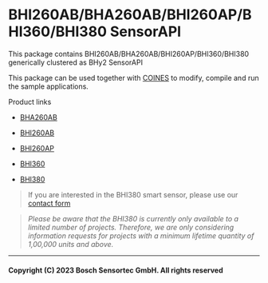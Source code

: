 # BHI260AB/BHA260AB/BHI260AP/BHI360/BHI380 SensorAPI

This package contains BHI260AB/BHA260AB/BHI260AP/BHI360/BHI380 generically clustered as BHy2 SensorAPI

This package can be used together with [COINES](https://www.bosch-sensortec.com/software-tools/tools/coines/) to modify, compile and run the sample applications.

Product links

- [BHA260AB](https://www.bosch-sensortec.com/products/smart-sensors/bha260ab.html)

- [BHI260AB](https://www.bosch-sensortec.com/products/smart-sensors/bhi260ab.html)

- [BHI260AP](https://www.bosch-sensortec.com/products/smart-sensors/bhi260ap/)

- [BHI360](https://www.bosch-sensortec.com/products/smart-sensor-systems/bhi360/)

- [BHI380](https://www.bosch-sensortec.com/products/smart-sensor-systems/bhi380/)

> If you are interested in the BHI380 smart sensor, please use our [contact form](https://www.bosch-sensortec.com/products/smart-sensor-systems/bhi380/#contact)

> *Please be aware that the BHI380 is currently only available to a limited number of projects. Therefore, we are only considering information requests for projects with a minimum lifetime quantity of 1,00,000 units and above.*



---

#### Copyright (C) 2023 Bosch Sensortec GmbH. All rights reserved